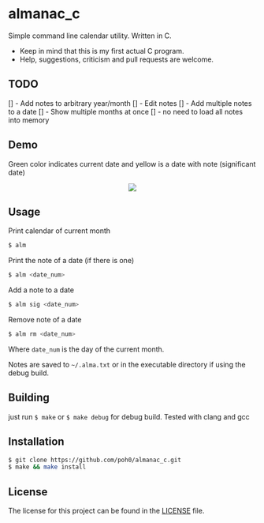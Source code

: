 # almanac_c
 Simple command line calendar utility. Written in C.
- Keep in mind that this is my first actual C program.
- Help, suggestions, criticism and pull requests are welcome.

## TODO
[] - Add notes to arbitrary year/month
[] - Edit notes
[] - Add multiple notes to a date
[] - Show multiple months at once
[] - no need to load all notes into memory

## Demo
Green color indicates current date and yellow is a date with note (significant date)

<p align="center">
<img src="images/demo.gif">
</p>

## Usage

Print calendar of current month
```sh
$ alm
```

Print the note of a date (if there is one)
```sh
$ alm <date_num>
```

Add a note to a date
```sh
$ alm sig <date_num>
```

Remove note of a date
```sh
$ alm rm <date_num>
```

Where ```date_num``` is the day of the current month.

Notes are saved to ``~/.alma.txt``
or in the executable directory if using the debug build.

## Building
just run ``$ make`` or ``$ make debug`` for debug build.
Tested with clang and gcc


## Installation
```sh
$ git clone https://github.com/poh0/almanac_c.git
$ make && make install
```

## License

The license for this project can be found in the [LICENSE](./LICENSE) file.
